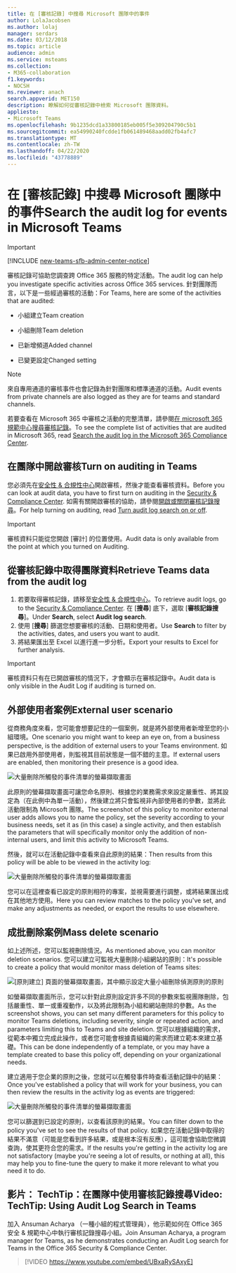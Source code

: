 ```yaml
---
title: 在 [審核記錄] 中搜尋 Microsoft 團隊中的事件
author: LolaJacobsen
ms.author: lolaj
manager: serdars
ms.date: 03/12/2018
ms.topic: article
audience: admin
ms.service: msteams
ms.collection:
- M365-collaboration
f1.keywords:
- NOCSH
ms.reviewer: anach
search.appverid: MET150
description: 瞭解如何從審核記錄中檢索 Microsoft 團隊資料。
appliesto:
- Microsoft Teams
ms.openlocfilehash: 9b1235dcd1a33800185eb005f5e309204790c5b1
ms.sourcegitcommit: ea54990240fcdde1fb061489468aadd02fb4afc7
ms.translationtype: MT
ms.contentlocale: zh-TW
ms.lasthandoff: 04/22/2020
ms.locfileid: "43778889"
---
```

# <a name="search-the-audit-log-for-events-in-microsoft-teams"></a><span data-ttu-id="9dbf9-103">在 [審核記錄] 中搜尋 Microsoft 團隊中的事件</span><span class="sxs-lookup"><span data-stu-id="9dbf9-103">Search the audit log for events in Microsoft Teams</span></span>

> [!IMPORTANT]
> [!INCLUDE [new-teams-sfb-admin-center-notice](includes/new-teams-sfb-admin-center-notice.md)]

<span data-ttu-id="9dbf9-104">審核記錄可協助您調查跨 Office 365 服務的特定活動。</span><span class="sxs-lookup"><span data-stu-id="9dbf9-104">The audit log can help you investigate specific activities across Office 365 services.</span></span> <span data-ttu-id="9dbf9-105">針對團隊而言，以下是一些經過審核的活動：</span><span class="sxs-lookup"><span data-stu-id="9dbf9-105">For Teams, here are some of the activities that are audited:</span></span>

- <span data-ttu-id="9dbf9-106">小組建立</span><span class="sxs-lookup"><span data-stu-id="9dbf9-106">Team creation</span></span>

- <span data-ttu-id="9dbf9-107">小組刪除</span><span class="sxs-lookup"><span data-stu-id="9dbf9-107">Team deletion</span></span>

- <span data-ttu-id="9dbf9-108">已新增頻道</span><span class="sxs-lookup"><span data-stu-id="9dbf9-108">Added channel</span></span>

- <span data-ttu-id="9dbf9-109">已變更設定</span><span class="sxs-lookup"><span data-stu-id="9dbf9-109">Changed setting</span></span>

> [!NOTE]
> <span data-ttu-id="9dbf9-110">來自專用通道的審核事件也會記錄為針對團隊和標準通道的活動。</span><span class="sxs-lookup"><span data-stu-id="9dbf9-110">Audit events from private channels are also logged as they are for teams and standard channels.</span></span>

<span data-ttu-id="9dbf9-111">若要查看在 Microsoft 365 中審核之活動的完整清單，請參閱[在 microsoft 365 規範中心搜尋審核記錄](https://support.office.com/article/0d4d0f35-390b-4518-800e-0c7ec95e946c)。</span><span class="sxs-lookup"><span data-stu-id="9dbf9-111">To see the complete list of activities that are audited in Microsoft 365, read [Search the audit log in the Microsoft 365 Compliance Center](https://support.office.com/article/0d4d0f35-390b-4518-800e-0c7ec95e946c).</span></span>

## <a name="turn-on-auditing-in-teams"></a><span data-ttu-id="9dbf9-112">在團隊中開啟審核</span><span class="sxs-lookup"><span data-stu-id="9dbf9-112">Turn on auditing in Teams</span></span>

<span data-ttu-id="9dbf9-113">您必須先在[安全性 & 合規性中心](https://protection.office.com)開啟審核，然後才能查看審核資料。</span><span class="sxs-lookup"><span data-stu-id="9dbf9-113">Before you can look at audit data, you have to first turn on auditing in the [Security & Compliance Center](https://protection.office.com).</span></span> <span data-ttu-id="9dbf9-114">如需有關開啟審核的協助，請參閱[開啟或關閉審核記錄搜尋](https://support.office.com/article/Turn-Office-365-audit-log-search-on-or-off-e893b19a-660c-41f2-9074-d3631c95a014)。</span><span class="sxs-lookup"><span data-stu-id="9dbf9-114">For help turning on auditing, read [Turn audit log search on or off](https://support.office.com/article/Turn-Office-365-audit-log-search-on-or-off-e893b19a-660c-41f2-9074-d3631c95a014).</span></span>

> [!IMPORTANT]
> <span data-ttu-id="9dbf9-115">審核資料只能從您開啟 [審計] 的位置使用。</span><span class="sxs-lookup"><span data-stu-id="9dbf9-115">Audit data is only available from the point at which you turned on Auditing.</span></span>

## <a name="retrieve-teams-data-from-the-audit-log"></a><span data-ttu-id="9dbf9-116">從審核記錄中取得團隊資料</span><span class="sxs-lookup"><span data-stu-id="9dbf9-116">Retrieve Teams data from the audit log</span></span>

1. <span data-ttu-id="9dbf9-117">若要取得審核記錄，請移至[安全性 & 合規性中心](https://go.microsoft.com/fwlink/?linkid=855775)。</span><span class="sxs-lookup"><span data-stu-id="9dbf9-117">To retrieve audit logs, go to the [Security & Compliance Center](https://go.microsoft.com/fwlink/?linkid=855775).</span></span> <span data-ttu-id="9dbf9-118">在 [**搜尋**] 底下，選取 [**審核記錄搜尋**]。</span><span class="sxs-lookup"><span data-stu-id="9dbf9-118">Under **Search**, select **Audit log search**.</span></span>
1. <span data-ttu-id="9dbf9-119">使用 [**搜尋**] 篩選您想要審核的活動、日期和使用者。</span><span class="sxs-lookup"><span data-stu-id="9dbf9-119">Use **Search** to filter by the activities, dates, and users you want to audit.</span></span>
1. <span data-ttu-id="9dbf9-120">將結果匯出至 Excel 以進行進一步分析。</span><span class="sxs-lookup"><span data-stu-id="9dbf9-120">Export your results to Excel for further analysis.</span></span>

> [!IMPORTANT]
> <span data-ttu-id="9dbf9-121">審核資料只有在已開啟審核的情況下，才會顯示在審核記錄中。</span><span class="sxs-lookup"><span data-stu-id="9dbf9-121">Audit data is only visible in the Audit Log if auditing is turned on.</span></span>

## <a name="external-user-scenario"></a><span data-ttu-id="9dbf9-122">外部使用者案例</span><span class="sxs-lookup"><span data-stu-id="9dbf9-122">External user scenario</span></span>

<span data-ttu-id="9dbf9-123">從商務角度來看，您可能會想要記住的一個案例，就是將外部使用者新增至您的小組環境。</span><span class="sxs-lookup"><span data-stu-id="9dbf9-123">One scenario you might want to keep an eye on, from a business perspective, is the addition of external users to your Teams environment.</span></span> <span data-ttu-id="9dbf9-124">如果已啟用外部使用者，則監視其目前狀態是一個不錯的主意。</span><span class="sxs-lookup"><span data-stu-id="9dbf9-124">If external users are enabled, then monitoring their presence is a good idea.</span></span>

![大量刪除所觸發的事件清單的螢幕擷取畫面](media/TeamsExternalUserAddPolicy.png)

<span data-ttu-id="9dbf9-126">此原則的螢幕擷取畫面可讓您命名原則、根據您的業務需求來設定嚴重性、將其設定為（在此例中為單一活動），然後建立將只會監視非內部使用者的參數，並將此活動限制為 Microsoft 團隊。</span><span class="sxs-lookup"><span data-stu-id="9dbf9-126">The screenshot of this policy to monitor external user adds allows you to name the policy, set the severity according to your business needs, set it as (in this case) a single activity, and then establish the parameters that will specifically monitor only the addition of non-internal users, and limit this activity to Microsoft Teams.</span></span>

<span data-ttu-id="9dbf9-127">然後，就可以在活動記錄中查看來自此原則的結果：</span><span class="sxs-lookup"><span data-stu-id="9dbf9-127">Then results from this policy will be able to be viewed in the activity log:</span></span>

![大量刪除所觸發的事件清單的螢幕擷取畫面](media/TeamsExternalUserList.png)

<span data-ttu-id="9dbf9-129">您可以在這裡查看已設定的原則相符的專案，並視需要進行調整，或將結果匯出成在其他地方使用。</span><span class="sxs-lookup"><span data-stu-id="9dbf9-129">Here you can review matches to the policy you've set, and make any adjustments as needed, or export the results to use elsewhere.</span></span>

## <a name="mass-delete-scenario"></a><span data-ttu-id="9dbf9-130">成批刪除案例</span><span class="sxs-lookup"><span data-stu-id="9dbf9-130">Mass delete scenario</span></span>

<span data-ttu-id="9dbf9-131">如上述所述，您可以監視刪除情況。</span><span class="sxs-lookup"><span data-stu-id="9dbf9-131">As mentioned above, you can monitor deletion scenarios.</span></span> <span data-ttu-id="9dbf9-132">您可以建立可監視大量刪除小組網站的原則：</span><span class="sxs-lookup"><span data-stu-id="9dbf9-132">It's possible to create a policy that would monitor mass deletion of Teams sites:</span></span>

![[原則建立] 頁面的螢幕擷取畫面，其中顯示設定大量小組刪除偵測原則的原則](media/TeamsMassDeletePolicy.png)

<span data-ttu-id="9dbf9-134">如螢幕擷取畫面所示，您可以針對此原則設定許多不同的參數來監視團隊刪除，包括嚴重性、單一或重複動作，以及將此限制為小組和網站刪除的參數。</span><span class="sxs-lookup"><span data-stu-id="9dbf9-134">As the screenshot shows, you can set many different parameters for this policy to monitor Teams deletions, including severity, single or repeated action, and parameters limiting this to Teams and site deletion.</span></span> <span data-ttu-id="9dbf9-135">您可以根據組織的需求，從範本中獨立完成此操作，或者您可能會根據貴組織的需求而建立範本來建立基礎。</span><span class="sxs-lookup"><span data-stu-id="9dbf9-135">This can be done independently of a template, or you may have a template created to base this policy off, depending on your organizational needs.</span></span>

<span data-ttu-id="9dbf9-136">建立適用于您企業的原則之後，您就可以在觸發事件時查看活動記錄中的結果：</span><span class="sxs-lookup"><span data-stu-id="9dbf9-136">Once you've established a policy that will work for your business, you can then review the results in the activity log as events are triggered:</span></span>

![大量刪除所觸發的事件清單的螢幕擷取畫面](media/TeamsMassDeleteList.png)

<span data-ttu-id="9dbf9-138">您可以篩選到已設定的原則，以查看該原則的結果。</span><span class="sxs-lookup"><span data-stu-id="9dbf9-138">You can filter down to the policy you've set to see the results of that policy.</span></span> <span data-ttu-id="9dbf9-139">如果您在活動記錄中取得的結果不滿意（可能是您看到許多結果，或是根本沒有反應），這可能會協助您微調查詢，使其更符合您的需求。</span><span class="sxs-lookup"><span data-stu-id="9dbf9-139">If the results you're getting in the activity log are not satisfactory (maybe you're seeing a lot of results, or nothing at all), this may help you to fine-tune the query to make it more relevant to what you need it to do.</span></span>

## <a name="video-techtip-using-audit-log-search-in-teams"></a><span data-ttu-id="9dbf9-140">影片： TechTip：在團隊中使用審核記錄搜尋</span><span class="sxs-lookup"><span data-stu-id="9dbf9-140">Video: TechTip: Using Audit Log Search in Teams</span></span>

<span data-ttu-id="9dbf9-141">加入 Ansuman Acharya （一種小組的程式管理員），他示範如何在 Office 365 安全 & 規範中心中執行審核記錄搜尋小組。</span><span class="sxs-lookup"><span data-stu-id="9dbf9-141">Join Ansuman Acharya, a program manager for Teams, as he demonstrates conducting an Audit Log search for Teams in the Office 365 Security & Compliance Center.</span></span>

> [!VIDEO https://www.youtube.com/embed/UBxaRySAxyE]
